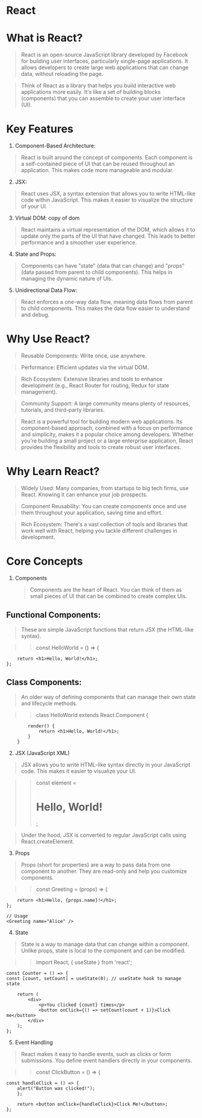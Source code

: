 # React

# What is React?

> React is an open-source JavaScript library developed by Facebook for building user interfaces, particularly single-page applications. It allows developers to create large web applications that can change data, without reloading the page.

> Think of React as a library that helps you build interactive web applications more easily. It's like a set of building blocks (components) that you can assemble to create your user interface (UI).

# Key Features

1. Component-Based Architecture:

> React is built around the concept of components. Each component is a self-contained piece of UI that can be reused throughout an application. This makes code more manageable and modular.

2. JSX:

> React uses JSX, a syntax extension that allows you to write HTML-like code within JavaScript. This makes it easier to visualize the structure of your UI.

3. Virtual DOM: copy of dom

> React maintains a virtual representation of the DOM, which allows it to update only the parts of the UI that have changed. This leads to better performance and a smoother user experience.

4. State and Props:

> Components can have "state" (data that can change) and "props" (data passed from parent to child components). This helps in managing the dynamic nature of UIs.

5. Unidirectional Data Flow:

> React enforces a one-way data flow, meaning data flows from parent to child components. This makes the data flow easier to understand and debug.

# Why Use React?

> Reusable Components: Write once, use anywhere.

> Performance: Efficient updates via the virtual DOM.

> Rich Ecosystem: Extensive libraries and tools to enhance development (e.g., React Router for routing, Redux for state management).

> Community Support: A large community means plenty of resources, tutorials, and third-party libraries.

> React is a powerful tool for building modern web applications. Its component-based approach, combined with a focus on performance and simplicity, makes it a popular choice among developers. Whether you’re building a small project or a large enterprise application, React provides the flexibility and tools to create robust user interfaces.

# Why Learn React?

> Widely Used: Many companies, from startups to big tech firms, use React. Knowing it can enhance your job prospects.

> Component Reusability: You can create components once and use them throughout your application, saving time and effort.

> Rich Ecosystem: There's a vast collection of tools and libraries that work well with React, helping you tackle different challenges in development.

# Core Concepts

1. Components
   > Components are the heart of React. You can think of them as small pieces of UI that can be combined to create complex UIs.

## Functional Components:

> These are simple JavaScript functions that return JSX (the HTML-like syntax).

> > const HelloWorld = () => {
  
        return <h1>Hello, World!</h1>;
    };

## Class Components:

> An older way of defining components that can manage their own state and lifecycle methods.

> > class HelloWorld extends React.Component {

            render() {
                return <h1>Hello, World!</h1>;
            }
        }

2. JSX (JavaScript XML)

> JSX allows you to write HTML-like syntax directly in your JavaScript code. This makes it easier to visualize your UI.

> > const element = <h1>Hello, World!</h1>;

> Under the hood, JSX is converted to regular JavaScript calls using React.createElement.

3. Props

> Props (short for properties) are a way to pass data from one component to another. They are read-only and help you customize components.

> > const Greeting = (props) => {

        return <h1>Hello, {props.name}!</h1>;
    };

    // Usage
    <Greeting name="Alice" />

4. State

> State is a way to manage data that can change within a component. Unlike props, state is local to the component and can be modified.

> > import React, { useState } from 'react';

    const Counter = () => {
    const [count, setCount] = useState(0); // useState hook to manage state

        return (
            <div>
                <p>You clicked {count} times</p>
                <button onClick={() => setCount(count + 1)}>Click me</button>
            </div>
        );
    };

5. Event Handling

> React makes it easy to handle events, such as clicks or form submissions. You define event handlers directly in your components.

> > const ClickButton = () => {

    const handleClick = () => {
        alert("Button was clicked!");
        };

        return <button onClick={handleClick}>Click Me!</button>;
    };
